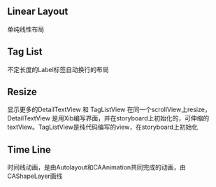 ## Linear Layout 
单纯线性布局

## Tag List
不定长度的Label标签自动换行的布局

## Resize
显示更多的DetailTextView 和 TagListView 在同一个scrollView上resize，DetailTextView 是用Xib编写界面，并在storyboard上初始化的，可伸缩的textView。TagListView是纯代码编写的view，在storyboard上初始化

## Time Line
时间线动画，是由Autolayout和CAAnimation共同完成的动画，由CAShapeLayer画线